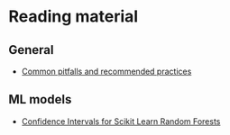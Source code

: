 # Reading material

## General

- [Common pitfalls and recommended practices](https://scikit-learn.org/stable/common_pitfalls.html)

## ML models

- [Confidence Intervals for Scikit Learn Random Forests](http://contrib.scikit-learn.org/forest-confidence-interval/index.html#wager2014)